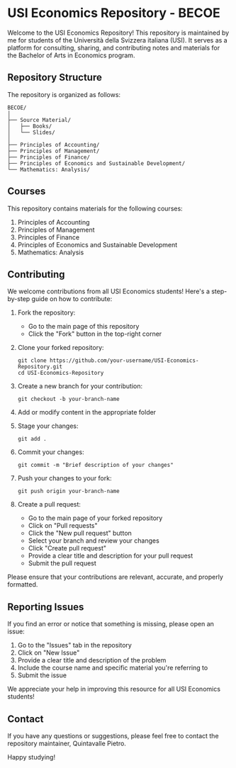 # USI Economics Repository - BECOE

Welcome to the USI Economics Repository! This repository is maintained by me for students of the Università della Svizzera italiana (USI). It serves as a platform for consulting, sharing, and contributing notes and materials for the Bachelor of Arts in Economics program.

## Repository Structure

The repository is organized as follows:

```
BECOE/
│
├── Source Material/
│   ├── Books/
│   └── Slides/
│
├── Principles of Accounting/
├── Principles of Management/
├── Principles of Finance/
├── Principles of Economics and Sustainable Development/
└── Mathematics: Analysis/
```

## Courses

This repository contains materials for the following courses:

1. Principles of Accounting
2. Principles of Management
3. Principles of Finance
4. Principles of Economics and Sustainable Development
5. Mathematics: Analysis

## Contributing

We welcome contributions from all USI Economics students! Here's a step-by-step guide on how to contribute:

1. Fork the repository:
   - Go to the main page of this repository
   - Click the "Fork" button in the top-right corner

2. Clone your forked repository:
   ```
   git clone https://github.com/your-username/USI-Economics-Repository.git
   cd USI-Economics-Repository
   ```

3. Create a new branch for your contribution:
   ```
   git checkout -b your-branch-name
   ```

4. Add or modify content in the appropriate folder

5. Stage your changes:
   ```
   git add .
   ```

6. Commit your changes:
   ```
   git commit -m "Brief description of your changes"
   ```

7. Push your changes to your fork:
   ```
   git push origin your-branch-name
   ```

8. Create a pull request:
   - Go to the main page of your forked repository
   - Click on "Pull requests"
   - Click the "New pull request" button
   - Select your branch and review your changes
   - Click "Create pull request"
   - Provide a clear title and description for your pull request
   - Submit the pull request

Please ensure that your contributions are relevant, accurate, and properly formatted.

## Reporting Issues

If you find an error or notice that something is missing, please open an issue:

1. Go to the "Issues" tab in the repository
2. Click on "New Issue"
3. Provide a clear title and description of the problem
4. Include the course name and specific material you're referring to
5. Submit the issue

We appreciate your help in improving this resource for all USI Economics students!

## Contact

If you have any questions or suggestions, please feel free to contact the repository maintainer, Quintavalle Pietro.

Happy studying!
